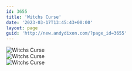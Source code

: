 ```yaml
---
id: 3655
title: 'Witchs Curse'
date: '2023-03-17T13:45:43+00:00'
layout: page
guid: 'http://new.andydixon.com/?page_id=3655'
---
```


![Witchs Curse](https://i0.wp.com/assets.g8x2.ldn.idrivee2-23.com/posters/Witchs%20Curse%2001.jpg?w=1200&ssl=1 "Witchs Curse")  
![Witchs Curse](https://i0.wp.com/assets.g8x2.ldn.idrivee2-23.com/posters/Witchs%20Curse%2002.jpg?w=1200&ssl=1 "Witchs Curse")  
![Witchs Curse](https://i0.wp.com/assets.g8x2.ldn.idrivee2-23.com/posters/Witchs%20Curse%2003.jpg?w=1200&ssl=1 "Witchs Curse")